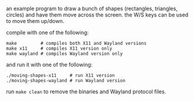 an example program to draw a bunch of shapes (rectangles, triangles, circles) and have them move across the screen. the W/S keys can be used to move them up/down.

compile with one of the following:
```
make         # compiles both X11 and Wayland versions
make x11     # compiles X11 version only
make wayland # compiles Wayland version only
```

and run it with one of the following:
```
./moving-shapes-x11     # run X11 version
./moving-shapes-wayland # run Wayland version
```

run `make clean` to remove the binaries and Wayland protocol files.
